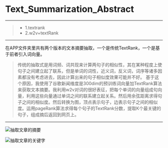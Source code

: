 ﻿# Text_Summarization_Abstract

------
> * 1.textrank
> * 2.w2v+textRank

----------

在APP文件夹里共有两个版本的文本摘要抽取，一个是传统TextRank，一个是基于前者引入词向量。

> 传统的抽取式是用词频、词共现来计算两句子的相似性，其在某种程度上使句子之间建立起了联系，但是单词的词性，近义词，反义词，词序等诸多因素都没有考虑进去，因此计算出来的句子相似度效果可能并不好。
基于这个原因，我使用了谷歌新闻维度是300dim的预训练词向量加TextRank算法来获取文本摘要。我利用w2v对词的很好表征，把每个单词的向量组成句向量，利用这些向量通过单词之间的联系建立起关系。然后用余弦距离求得句子之间的相似度。然后转换为图，顶点表示句子，边表示句子之间的相似度。运用pageRank算法求得每个句子的TextRank分数，提取K个最关键的句子，组成摘后返回到网页上。

------
![抽取文章的摘要][1]


![抽取文章的关键字][2]
    
  [1]: https://i.ibb.co/hDPDfKQ/1-1.png
  [2]: https://i.ibb.co/GssfKW9/1-2.png
